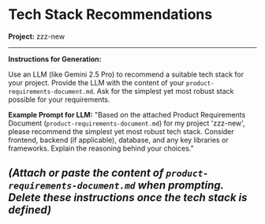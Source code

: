 # Tech Stack Recommendations

**Project:** zzz-new

---
**Instructions for Generation:**

Use an LLM (like Gemini 2.5 Pro) to recommend a suitable tech stack for your project. Provide the LLM with the content of your `product-requirements-document.md`. Ask for the simplest yet most robust stack possible for your requirements.

**Example Prompt for LLM:**
"Based on the attached Product Requirements Document (`product-requirements-document.md`) for my project 'zzz-new', please recommend the simplest yet most robust tech stack. Consider frontend, backend (if applicable), database, and any key libraries or frameworks. Explain the reasoning behind your choices."

*(Attach or paste the content of `product-requirements-document.md` when prompting. Delete these instructions once the tech stack is defined)*
---
